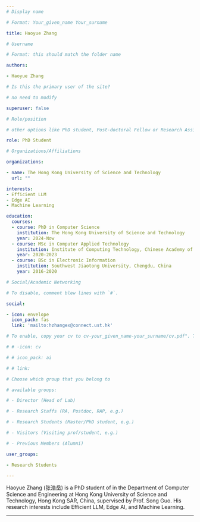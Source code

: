 ```yaml
---
# Display name

# Format: Your_given_name Your_surname

title: Haoyue Zhang

# Username

# Format: this should match the folder name

authors:

- Haoyue Zhang

# Is this the primary user of the site?

# no need to modify

superuser: false

# Role/position

# other options like PhD student, Post-doctoral Fellow or Research Assistant, e.g..

role: PhD Student

# Organizations/Affiliations

organizations:

- name: The Hong Kong University of Science and Technology
  url: ""

interests:
- Efficient LLM
- Edge AI
- Machine Learning

education:
  courses:
  - course: PhD in Computer Science
    institution: The Hong Kong University of Science and Technology
    year: 2024-Now
  - course: MSc in Computer Applied Technology
    institution: Institute of Computing Technology, Chinese Academy of Science, Beijing, China
    year: 2020-2023
  - course: BSc in Electronic Information
    institution: Southwest Jiaotong University, Chengdu, China
    year: 2016-2020

# Social/Academic Networking

# To disable, comment blew lines with `#`.

social:

- icon: envelope
  icon_pack: fas
  link: 'mailto:hzhangex@connect.ust.hk'

# To enable, copy your cv to cv-your_given_name-your_surname/cv.pdf". To disable, comment blew lines with `#`.

# # -icon: cv

# # icon_pack: ai

# # link:

# Choose which group that you belong to

# available groups:

# - Director (Head of Lab)

# - Research Staffs (RA, Postdoc, RAP, e.g.)

# - Research Students (Master/PhD student, e.g.)

# - Visitors (Visiting prof/student, e.g.)

# - Previous Members (Alumni)

user_groups:

- Research Students

---
```


Haoyue Zhang (张浩岳) is a PhD student of in the Department of Computer Science and Engineering at Hong Kong University of Science and Technology, Hong Kong SAR, China, supervised by Prof. Song Guo. His research interests include Efficient LLM, Edge AI, and Machine Learning.

---
